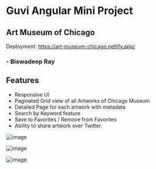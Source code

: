 # Guvi Angular Mini Project
## Art Museum of Chicago

Deployment: https://art-museum-chicago.netlify.app/

### - Biswadeep Ray

## Features
* Responsive UI
* Paginated Grid view of all Artworks of Chicago Museum
* Detailed Page for each artwork with metadata
* Search by Keyword feature
* Save to Favorites / Remove from Favorites
* Ability to share artwork over Twitter.

![image](https://github.com/RBiswa787/ArtMuseum/assets/73305332/18dfdf61-afec-446c-b7b6-e02f827a5347)

![image](https://github.com/RBiswa787/ArtMuseum/assets/73305332/1de7f9d5-35ec-42f0-8527-4c4b94812c6b)

![image](https://github.com/RBiswa787/ArtMuseum/assets/73305332/59bd1d66-e20f-4f9d-aee4-a8e5cf1b8e26)



